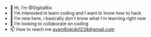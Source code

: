 - 👋 Hi, I’m @Digital6ix
- 👀 I’m interested in learn coding and I want to know how to hack 
- 🌱 I’m new here, i basically don't know what I'm learning right now
- 💞️ I’m looking to collaborate on coding
- 📫 How to reach me ayam6ixkido1234@gmail.com

<!---
Digital6ix/Digital6ix is a ✨ special ✨ repository because its `README.md` (this file) appears on your GitHub profile.
You can click the Preview link to take a look at your changes.
--->
